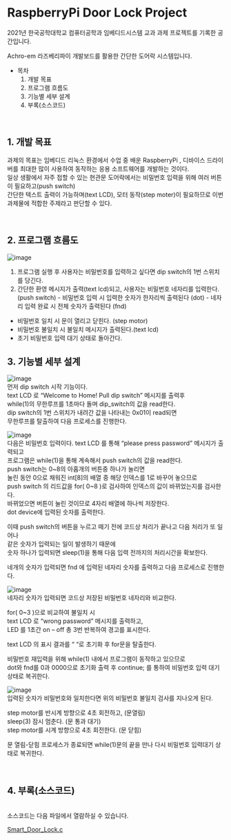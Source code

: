 # RaspberryPi Door Lock Project
   
2021년 한국공학대학교 컴퓨터공학과 임베디드시스템 교과 과제 프로젝트를 기록한 공간입니다.   

Achro-em 라즈베리파이 개발보드를 활용한 간단한 도어락 시스템입니다.

* 목차
  1. 개발 목표
  2. 프로그램 흐름도
  3. 기능별 세부 설계
  4. 부록(소스코드)

<br>

## 1. 개발 목표


과제의 목표는 임베디드 리눅스 환경에서 수업 중 배운 RaspberryPi , 디바이스 드라이버를 최대한 많이 사용하여 동작하는 응용 소프트웨어를 개발하는 것이다.   
일상 생활에서 자주 접할 수 있는 현관문 도어락에서는 비밀번호 입력을 위해 여러 버튼이 필요하고(push switch)   
간단한 텍스트 출력이 가능하며(text LCD), 모터 동작(step moter)이 필요하므로 이번 과제물에 적합한 주제라고 판단할 수 있다.

<br>

## 2. 프로그램 흐름도
![image](https://github.com/user-attachments/assets/772e7b30-21a7-42f7-873c-d6b2e4f5d2e3)
<br>
1. 프로그램 실행 후 사용자는 비밀번호를 입력하고 싶다면 dip switch의 1번 스위치를 당긴다.
2. 간단한 환영 메시지가 출력(text lcd)되고, 사용자는 비밀번호 네자리를 입력한다.(push switch)
		- 비밀번호 입력 시 입력한 숫자가 한자리씩 출력된다 (dot)
		- 네자리 입력 완료 시 전체 숫자가 출력된다 (fnd)
- 비밀번호 일치 시 문이 열리고 닫힌다. (step motor)
- 비밀번호 불일치 시 불일치 메시지가 출력된다.(text lcd)
- 초기 비밀번호 입력 대기 상태로 돌아간다.

## 3. 기능별 세부 설계
![image](https://github.com/user-attachments/assets/e3c6e474-93cb-4c7f-a48d-c9130bdfdca0)   
먼저 dip switch 시작 기능이다.   
text LCD 로 “Welcome to Home! Pull dip switch” 메시지를 출력후   
while(1)의 무한루프를 1초마다  돌며 dip_switch의 값을 read한다.   
dip switch의 1번 스위치가 내려간 값을 나타내는 0x01이 read되면   
무한루프를 탈출하여 다음 프로세스를 진행한다.
   
![image](https://github.com/user-attachments/assets/fe6c0ef9-fd77-4c3b-9f3c-89e86def1dc9)   
다음은 비밀번호 입력이다. text LCD 를 통해 “please press password” 메시지가 출력되고   
프로그램은 while(1)을 통해 계속해서 push switch의 값을 read한다.   
push switch는 0~8의 아홉개의 버튼중 하나가 눌리면   
눌린 동안 0으로 채워진 int[8]의 배열 중 해당 인덱스를 1로 바꾸어 놓으므로   
push switch 의 리드값을 for( 0~8 )로 검사하여 인덱스의 값이 바뀌었는지를 검사한다.   
바뀌었으면 버튼이 눌린 것이므로 4자리 배열에 하나씩 저장한다.   
dot device에 입력된 숫자를 출력한다.   
   
이때 push switch의 버튼을 누르고 떼기 전에 코드상 처리가 끝나고 다음 처리가 또 일어나   
같은 숫자가 입력되는 일이 발생하기 때문에   
숫자 하나가 입력되면 sleep(1)을 통해 다음 입력 전까지의 처리시간을 확보한다.   
   	
네개의 숫자가 입력되면 fnd 에 입력된 네자리 숫자를 출력하고 다음 프로세스로 진행한다.
   
![image](https://github.com/user-attachments/assets/10fa1794-f44d-4d52-a143-cf70810c1bde)   
네자리 숫자가 입력되면 코드상 저장된 비밀번호 네자리와 비교한다.
	
for( 0~3 )으로 비교하여 불일치 시   
text LCD 로 “wrong password” 메시지를 출력하고,   
LED 를 1초간 on – off  총 3번 반복하여 경고를 표시한다.   
		
text LCD 의 표시 결과를 “ “로 초기화 후 for문을 탈출한다.   
   
비밀번호 재입력을 위해 while(1) 내에서 프로그램이 동작하고 있으므로   
dot와 fnd를 0과 0000으로 초기화 출력 후  continue; 를 통하여 비밀번호 입력 대기 상태로 복귀한다.

![image](https://github.com/user-attachments/assets/e74e585b-57f2-45e8-be73-524f2c48b12a)   
입력된 숫자가 비밀번호와 일치한다면  위의 비밀번호 불일치 검사를 지나오게 된다.
   
step motor를 반시계 방향으로 4초 회전하고, (문열림)   
sleep(3) 잠시 멈춘다. (문 통과 대기)   
step motor를 시계 방향으로 4초 회전한다. (문 닫힘)   
   
문 열림-닫힘 프로세스가 종료되면 while(1)문의 끝을 만나 다시 비밀번호 입력대기 상태로 복귀한다.

<br>

## 4. 부록(소스코드)
<br>
소스코드는 다음 파일에서 열람하실 수 있습니다.   

[Smart_Door_Lock.c](./Smart_Door_Lock.c)
